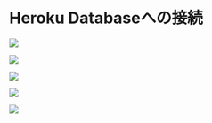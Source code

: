 # Heroku Databaseへの接続

![](https://lh3.googleusercontent.com/ekEWHMTkf2qak5oItkay-scmzeiwiaUtNXBvBdCSVSJ3qG25oVc8O_25S4SEWZskj6NqWSfW2eENeEy3iJ94mTw1SmhnL7tONbS_qHHZsgI4l_6sEIdmMnXTEpmF34-aDS2I3Pi7EQ=w1280)

![](https://lh3.googleusercontent.com/46sywF2Hl5GGAEsXhAkhhni4_NHcB-kcHiqqJNkZs0HS7zvFy9FZmmWEGLtP-i6F-msLnuJlKPFst8j8_QTCnTcDi1B5diKByqOVDAeuZ_PL1Fo_pDl_DLOBscL-O8ucqZA05_xyjA=w1280)

![](https://lh3.googleusercontent.com/RngvddZ704jKqqPfxGiSEdEkBemMwrz3jApRJQhRqL2Cr0MoV-SxVljdLaglM0XFwkcnIpWFD9zVyUtn9n55LGKG78gJPec6HRrWXrcLbNNnHztycmF-sphYYBkHaRT7Y87nzihdNg=w1280)

![](https://lh3.googleusercontent.com/-0FkvEXZO0FQz0YvrNFdh8JmAMZPbIpaIRygkE4F8xb4Z3ZLMRH9y5pny48-bj-i2nnhbDuqcPKokbznD7X_APL-MkjDeHaxQsJjFyGEY6AxvMBsHwfNOjxPdjQA6S3dGrW1Cz4o0g=w1280)

![](https://lh3.googleusercontent.com/vJU-gDZJwSNJYAaoq4qu4lAnxhNYGE70rPxmtGct_GyPT9oH0FoZ8_2O8bcI9ocaWHaJsE0Rqv2WHZzO6Z0yGuMkaCtMYjdIKTHW2aREaCYid73GlT6FWLZH9JIQPp_P9QOez0EOBw=w1280)
